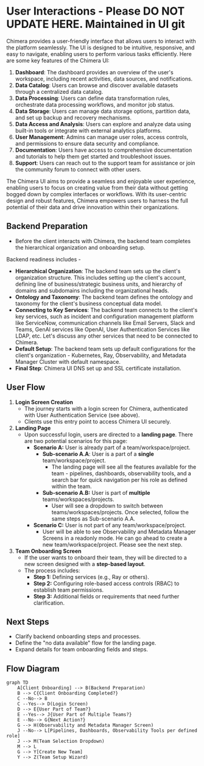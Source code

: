 # User Interactions - Please DO NOT UPDATE HERE. Maintained in UI git

Chimera provides a user-friendly interface that allows users to interact with the platform seamlessly. The UI is designed to be intuitive, responsive, and easy to navigate, enabling users to perform various tasks efficiently. Here are some key features of the Chimera UI:

1. **Dashboard**: The dashboard provides an overview of the user's workspace, including recent activities, data sources, and notifications.
2. **Data Catalog**: Users can browse and discover available datasets through a centralized data catalog.
3. **Data Processing**: Users can define data transformation rules, orchestrate data processing workflows, and monitor job status.
4. **Data Storage**: Users can manage data storage options, partition data, and set up backup and recovery mechanisms.
5. **Data Access and Analysis**: Users can explore and analyze data using built-in tools or integrate with external analytics platforms.
6. **User Management**: Admins can manage user roles, access controls, and permissions to ensure data security and compliance.
7. **Documentation**: Users have access to comprehensive documentation and tutorials to help them get started and troubleshoot issues.
8. **Support**: Users can reach out to the support team for assistance or join the community forum to connect with other users.

The Chimera UI aims to provide a seamless and enjoyable user experience, enabling users to focus on creating value from their data without getting bogged down by complex interfaces or workflows. With its user-centric design and robust features, Chimera empowers users to harness the full potential of their data and drive innovation within their organizations.

## Backend Preparation

- Before the client interacts with Chimera, the backend team completes the hierarchical organization and onboarding setup.

Backend readiness includes -

- **Hierarchical Organization**: The backend team sets up the client's organization structure. This includes setting up the client's account, defining line of business/strategic business units, and hierarchy of domains and subdomains including the organizational heads.
- **Ontology and Taxonomy**: The backend team defines the ontology and taxonomy for the client's business conceptual data model.
- **Connecting to Key Services**: The backend team connects to the client's key services, such as incident and configuration management platform like ServiceNow, communication channels like Email Servers, Slack and Teams, GenAI services like OpenAI, User Authentication Services like LDAP, etc. Let's discuss any other services that need to be connected to Chimera.
- **Default Setup**: The backend team sets up default configurations for the client's organization - Kubernetes, Ray, Observability, and Metadata Manager Cluster with default namespace.
- **Final Step**: Chimera UI DNS set up and SSL certificate installation.

## User Flow

1. **Login Screen Creation**
   - The journey starts with a login screen for Chimera, authenticated with User Authentication Service (see above).
   - Clients use this entry point to access Chimera UI securely.
2. **Landing Page**
   - Upon successful login, users are directed to a **landing page**. There are two potential scenarios for this page:
     - **Scenario A:** User is already part of a team/workspace/project.
       - **Sub-scenario A.A**: User is a part of a **single** team/workspace/project.
         - The landing page will see all the features available for the team - pipelines, dashboards, observability tools, and a search bar for quick navigation per his role as defined within the team.
       - **Sub-scenario A.B:** User is part of **multiple** teams/workspaces/projects.
         - User will see a dropdown to switch between teams/workspaces/projects. Once selected, follow the same steps as Sub-scenario A.A.
     - **Scenario C:** User is not part of any team/workspace/project.
       - User will be able to see Observability and Metadata Manager Screens in a readonly mode. He can go ahead to create a new team/workspace/project. Please see the next step.
3. **Team Onboarding Screen**
   - If the user wants to onboard their team, they will be directed to a new screen designed with a **step-based layout**.
   - The process includes:
     - **Step 1:** Defining services (e.g., Ray or others).
     - **Step 2:** Configuring role-based access controls (RBAC) to establish team permissions.
     - **Step 3:** Additional fields or requirements that need further clarification.

## Next Steps

- Clarify backend onboarding steps and processes.
- Define the "no data available" flow for the landing page.
- Expand details for team onboarding fields and steps.

## Flow Diagram

```mermaid
graph TD
    A[Client Onboarding] --> B(Backend Preparation)
    B --> C{Client Onboarding Completed?}
    C --No--> B
    C --Yes--> D(Login Screen)
    D --> E{User Part of Team?}
    E --Yes--> J{User Part of Multiple Teams?}
    E --No--> G{Next Action?}
    G --> H(Observability and Metadata Manager Screen)
    J --No--> L[Pipelines, Dashboards, Observability Tools per defined role]
    J --> M(Team Selection Dropdown)
    M --> L
    G --> Y[Create New Team]
    Y --> Z(Team Setup Wizard)
```
